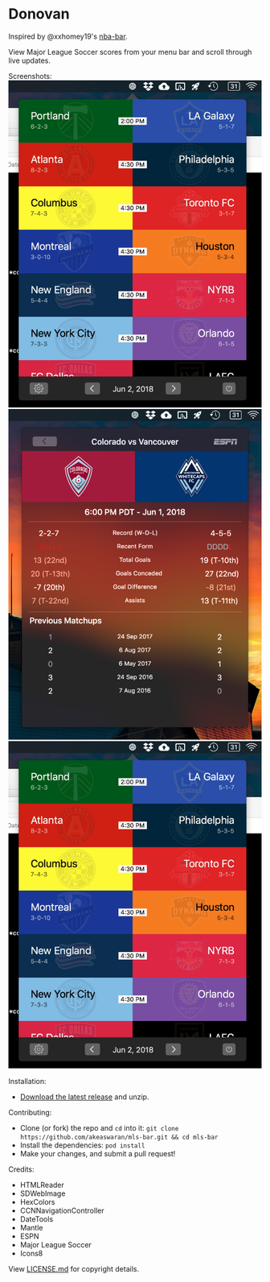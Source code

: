 # Donovan

Inspired by @xxhomey19's [nba-bar](https://github.com/xxhomey19/nba-bar).

View Major League Soccer scores from your menu bar and scroll through live updates.

Screenshots:
![List view](/Images/list.png)
![Pregame view](/Images/pre-game.png)
![Postgame view](/Images/list.png)

Installation:
* [Download the latest release](https://github.com/akeaswaran/mls-bar/releases) and unzip.

Contributing:
* Clone (or fork) the repo and `cd` into it: `git clone https://github.com/akeaswaran/mls-bar.git && cd mls-bar`
* Install the dependencies: `pod install`
* Make your changes, and submit a pull request!

Credits:
* HTMLReader
* SDWebImage
* HexColors
* CCNNavigationController
* DateTools
* Mantle
* ESPN
* Major League Soccer
* Icons8

View [LICENSE.md](https://github.com/akeaswaran/mls-bar/blob/master/LICENSE.md) for copyright details.
